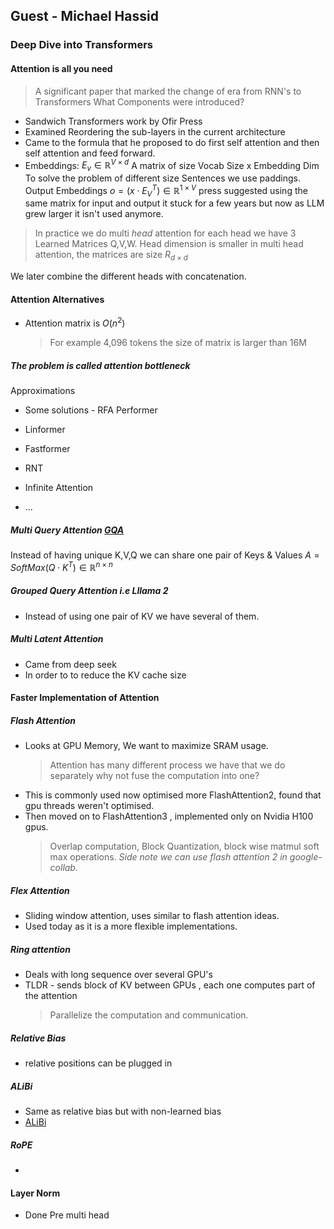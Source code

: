 ## Guest - Michael Hassid

### Deep Dive into Transformers

#### Attention is all you need

> A significant paper that marked the change of era from RNN's to Transformers
> What Components were introduced?

- Sandwich Transformers work by Ofir Press
- Examined Reordering the sub-layers in the current architecture
- Came to the formula that he proposed to do first self attention and then
  self attention and feed forward.
- Embeddings:
  $E_v \in \mathbb{R}^{V \times d}$
  A matrix of size Vocab Size x Embedding Dim
  To solve the problem of different size Sentences we use paddings.
  Output Embeddings
  $o = (x \cdot E_{V}^{T}) \in \mathbb{R}^{1 \times V}$
  press suggested using the same matrix for input and output
  it stuck for a few years but now as LLM grew larger it isn't used anymore.

> In practice we do multi _head_ attention for each head we have 3 Learned Matrices
> Q,V,W.
> Head dimension is smaller in multi head attention, the matrices are size $R_{d\times d}$

We later combine the different heads with concatenation.

#### Attention Alternatives

- Attention matrix is $O(n^2)$
  > For example 4,096 tokens the size of matrix is larger than 16M

##### The problem is called attention bottleneck

Approximations

- Some solutions - RFA Performer
- Linformer
- Fastformer
- RNT
- Infinite Attention

- ...

##### Multi Query Attention [GQA](https://www.ibm.com/think/topics/grouped-query-attention)

Instead of having unique K,V,Q we can share one pair of Keys & Values
$A=SoftMax(Q\cdot K^T)\in \mathbb{R}^{n \times n}$

##### Grouped Query Attention i.e Lllama 2

- Instead of using one pair of KV we have several of them.

##### Multi Latent Attention

- Came from deep seek
- In order to to reduce the KV cache size

#### Faster Implementation of Attention

##### Flash Attention

- Looks at GPU Memory, We want to maximize SRAM usage.
  > Attention has many different process we have that we do separately why not fuse the computation into one?
- This is commonly used now optimised more FlashAttention2, found that gpu threads weren't optimised.
- Then moved on to FlashAttention3 , implemented only on Nvidia H100 gpus.
  > Overlap computation, Block Quantization, block wise matmul soft max operations.
  > _Side note we can use flash attention 2 in google-collab._

##### Flex Attention

- Sliding window attention, uses similar to flash attention ideas.
- Used today as it is a more flexible implementations.

##### Ring attention

- Deals with long sequence over several GPU's
- TLDR - sends block of KV between GPUs , each one computes part of the attention
  > Parallelize the computation and communication.

##### Relative Bias

- relative positions can be plugged in

##### ALiBi

- Same as relative bias but with non-learned bias
- [ALiBi](https://arxiv.org/pdf/2108.12409)

##### RoPE

-

#### Layer Norm

- Done Pre multi head
